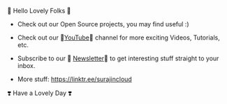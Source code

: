 👋 Hello Lovely Folks 👋 

* Check out our Open Source projects, you may find useful :)


* Check out our 🎥[YouTube](https://www.youtube.com/c/surajincloud?sub_confirmation=1)🎥 channel for more exciting Videos, Tutorials, etc.

* Subscribe to our 📧 [Newsletter](https://www.getrevue.co/profile/surajincloud)📧 to get interesting stuff straight to your inbox.

* More stuff: https://linktr.ee/surajincloud

❣️ Have a Lovely Day ❣️
